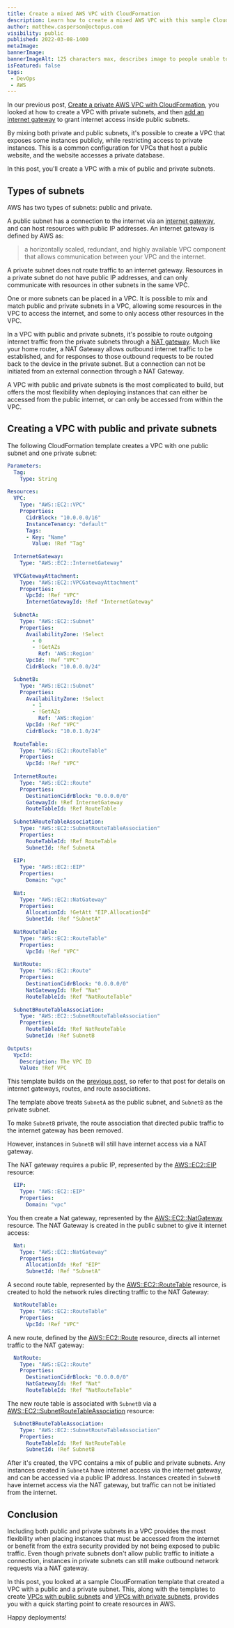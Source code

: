 ```yaml
---
title: Create a mixed AWS VPC with CloudFormation
description: Learn how to create a mixed AWS VPC with this sample CloudFormation template.
author: matthew.casperson@octopus.com
visibility: public
published: 2022-03-08-1400
metaImage: 
bannerImage: 
bannerImageAlt: 125 characters max, describes image to people unable to see it.
isFeatured: false
tags:
 - DevOps
 - AWS
---
```


In our previous post, [Create a private AWS VPC with CloudFormation](https://octopus.com/blog/aws-vpc-private), you looked at how to create a VPC with private subnets, and then [add an internet gateway](https://octopus.com/blog/aws-vpc-public) to grant internet access inside public subnets.

By mixing both private and public subnets, it's possible to create a VPC that exposes some instances publicly, while restricting access to private instances. This is a common configuration for VPCs that host a public website, and the website accesses a private database.

In this post, you'll create a VPC with a mix of public and private subnets.

## Types of subnets

AWS has two types of subnets: public and private.

A public subnet has a connection to the internet via an [internet gateway](https://docs.aws.amazon.com/vpc/latest/userguide/VPC_Internet_Gateway.html), and can host resources with public IP addresses. An internet gateway is defined by AWS as:

> a horizontally scaled, redundant, and highly available VPC component that allows communication between your VPC and the internet. 

A private subnet does not route traffic to an internet gateway. Resources in a private subnet do not have public IP addresses, and can only communicate with resources in other subnets in the same VPC.

One or more subnets can be placed in a VPC. It is possible to mix and match public and private subnets in a VPC, allowing some resources in the VPC to access the internet, and some to only access other resources in the VPC.

In a VPC with public and private subnets, it's possible to route outgoing internet traffic from the private subnets through a [NAT gateway](https://docs.aws.amazon.com/vpc/latest/userguide/vpc-nat-gateway.html). Much like your home router, a NAT Gateway allows outbound internet traffic to be established, and for responses to those outbound requests to be routed back to the device in the private subnet. But a connection can not be initiated from an external connection through a NAT Gateway.

A VPC with public and private subnets is the most complicated to build, but offers the most flexibility when deploying instances that can either be accessed from the public internet, or can only be accessed from within the VPC.

## Creating a VPC with public and private subnets

The following CloudFormation template creates a VPC with one public subnet and one private subnet:

```yaml
Parameters:
  Tag:
    Type: String
    
Resources: 
  VPC:
    Type: "AWS::EC2::VPC"
    Properties:
      CidrBlock: "10.0.0.0/16"
      InstanceTenancy: "default"
      Tags:
      - Key: "Name"
        Value: !Ref "Tag"
        
  InternetGateway:
    Type: "AWS::EC2::InternetGateway"
    
  VPCGatewayAttachment:
    Type: "AWS::EC2::VPCGatewayAttachment"
    Properties:
      VpcId: !Ref "VPC"
      InternetGatewayId: !Ref "InternetGateway"
        
  SubnetA:
    Type: "AWS::EC2::Subnet"
    Properties:
      AvailabilityZone: !Select 
        - 0
        - !GetAZs 
          Ref: 'AWS::Region'
      VpcId: !Ref "VPC"
      CidrBlock: "10.0.0.0/24"

  SubnetB:
    Type: "AWS::EC2::Subnet"
    Properties:
      AvailabilityZone: !Select 
        - 1
        - !GetAZs 
          Ref: 'AWS::Region'
      VpcId: !Ref "VPC"
      CidrBlock: "10.0.1.0/24"
      
  RouteTable:
    Type: "AWS::EC2::RouteTable"
    Properties:
      VpcId: !Ref "VPC"
      
  InternetRoute:
    Type: "AWS::EC2::Route"
    Properties:
      DestinationCidrBlock: "0.0.0.0/0"
      GatewayId: !Ref InternetGateway
      RouteTableId: !Ref RouteTable
      
  SubnetARouteTableAssociation:
    Type: "AWS::EC2::SubnetRouteTableAssociation"
    Properties:
      RouteTableId: !Ref RouteTable
      SubnetId: !Ref SubnetA
      
  EIP:
    Type: "AWS::EC2::EIP"
    Properties:
      Domain: "vpc"
      
  Nat:
    Type: "AWS::EC2::NatGateway"
    Properties:
      AllocationId: !GetAtt "EIP.AllocationId"
      SubnetId: !Ref "SubnetA"
      
  NatRouteTable:
    Type: "AWS::EC2::RouteTable"
    Properties:
      VpcId: !Ref "VPC"
      
  NatRoute:
    Type: "AWS::EC2::Route"
    Properties:
      DestinationCidrBlock: "0.0.0.0/0"
      NatGatewayId: !Ref "Nat"
      RouteTableId: !Ref "NatRouteTable"
      
  SubnetBRouteTableAssociation:
    Type: "AWS::EC2::SubnetRouteTableAssociation"
    Properties:
      RouteTableId: !Ref NatRouteTable
      SubnetId: !Ref SubnetB
      
Outputs:
  VpcId:
    Description: The VPC ID
    Value: !Ref VPC

```

This template builds on the [previous post](https://octopus.com/blog/aws-vpc-public), so refer to that post for details on internet gateways, routes, and route associations.

The template above treats `SubnetA` as the public subnet, and `SubnetB` as the private subnet. 

To make `SubnetB` private, the route association that directed public traffic to the internet gateway has been removed.

However, instances in `SubnetB` will still have internet access via a NAT gateway.

The NAT gateway requires a public IP, represented by the [AWS::EC2::EIP](https://docs.aws.amazon.com/AWSCloudFormation/latest/UserGuide/aws-properties-ec2-eip.html) resource:

```yaml
  EIP:
    Type: "AWS::EC2::EIP"
    Properties:
      Domain: "vpc"
```

You then create a Nat gateway, represented by the [AWS::EC2::NatGateway](https://docs.aws.amazon.com/AWSCloudFormation/latest/UserGuide/aws-resource-ec2-natgateway.html) resource. The NAT Gateway is created in the public subnet to give it internet access:

```yaml
  Nat:
    Type: "AWS::EC2::NatGateway"
    Properties:
      AllocationId: !Ref "EIP"
      SubnetId: !Ref "SubnetA"
```

A second route table, represented by the [AWS::EC2::RouteTable](https://docs.aws.amazon.com/AWSCloudFormation/latest/UserGuide/aws-resource-ec2-routetable.html) resource, is created to hold the network rules directing traffic to the NAT Gateway:

```yaml
  NatRouteTable:
    Type: "AWS::EC2::RouteTable"
    Properties:
      VpcId: !Ref "VPC"
```

A new route, defined by the [AWS::EC2::Route](https://docs.aws.amazon.com/AWSCloudFormation/latest/UserGuide/aws-resource-ec2-route.html) resource, directs all internet traffic to the NAT gateway:

```yaml
  NatRoute:
    Type: "AWS::EC2::Route"
    Properties:
      DestinationCidrBlock: "0.0.0.0/0"
      NatGatewayId: !Ref "Nat"
      RouteTableId: !Ref "NatRouteTable"
```

The new route table is associated with `SubnetB` via a [AWS::EC2::SubnetRouteTableAssociation](https://docs.aws.amazon.com/AWSCloudFormation/latest/UserGuide/aws-resource-ec2-subnet-route-table-assoc.html) resource:

```yaml
  SubnetBRouteTableAssociation:
    Type: "AWS::EC2::SubnetRouteTableAssociation"
    Properties:
      RouteTableId: !Ref NatRouteTable
      SubnetId: !Ref SubnetB
```

After it's created, the VPC contains a mix of public and private subnets. Any instances created in `SubnetA` have internet access via the internet gateway, and can be accessed via a public IP address. Instances created in `SubnetB` have internet access via the NAT gateway, but traffic can not be initiated from the internet.

## Conclusion

Including both public and private subnets in a VPC provides the most flexibility when placing instances that must be accessed from the internet or benefit from the extra security provided by not being exposed to public traffic. Even though private subnets don't allow public traffic to initiate a connection, instances in private subnets can still make outbound network requests via a NAT gateway.

In this post, you looked at a sample CloudFormation template that created a VPC with a public and a private subnet. This, along with the templates to create [VPCs with public subnets](https://octopus.com/blog/aws-vpc-public) and [VPCs with private subnets](https://octopus.com/blog/aws-vpc-private), provides you with a quick starting point to create resources in AWS.

Happy deployments!
